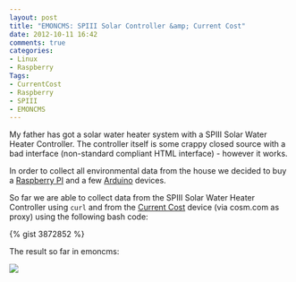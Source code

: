 ```yaml
---
layout: post
title: "EMONCMS: SPIII Solar Controller &amp; Current Cost"
date: 2012-10-11 16:42
comments: true
categories:
- Linux
- Raspberry
Tags:
- CurrentCost
- Raspberry
- SPIII
- EMONCMS
---
```


My father has got a solar water heater system with a SPIII Solar Water Heater Controller.
The controller itself is some crappy closed source with a bad interface (non-standard compliant HTML interface) - however it works.

In order to collect all environmental data from the house we decided to buy a [Raspberry PI](http://www.raspberrypi.org/) and a few [Arduino](http://www.arduino.cc/) devices.

So far we are able to collect data from the SPIII Solar Water Heater Controller using `curl` and from the [Current Cost](http://www.currentcost.com/) device (via cosm.com as proxy) using the following bash code:

{% gist 3872852 %}


The result so far in emoncms:

![](http://static.x2q.net/emoncms.png)

